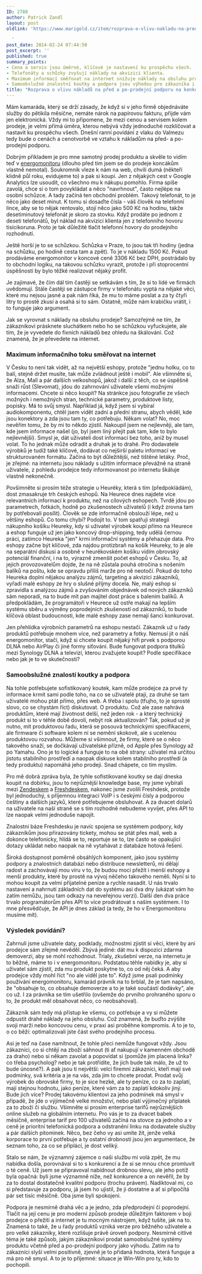 ```yaml
---
ID: 2788
author: Patrick Zandl
layout: post
oldlink: 'https://www.marigold.cz/item/rozprava-o-vlivu-nakladu-na-pred-a-po-prodejni-podporu-na-konkurenceschopnost

  '
post_date: 2014-02-24 07:44:50
post_excerpt: ''
published: true
summary_points:
- Cena a servis jsou úměrné, klíčové je nastavení ku prospěchu všech.
- Telefonáty a schůzky zvyšují náklady na akvizici klienta.
- Maximum informací směřovat na internet snižuje náklady na obsluhu prodeje.
- Samoobslužné znalostní koutky a podpora jsou výhodou pro zákazníka i prodejce.
title: "Rozprava o vlivu nákladů na před a po-prodejní podporu na konkurenceschopnost"
---
```


<p>Mám kamaráda, který se drží zásady, že když si v jeho firmě objednáváte služby do pětikila měsíčne, nemáte nárok na papírovou fakturu, přijde vám jen elektronická. Vždy mi to připomene, že mezi cenou a servisem kolem prodeje, je velmi přímá úměra, kterou nebývá vždy jednoduché rozklíčovat a nastavit ku prospěchu všech. Dnešní ranní povídání z vlaku do Valmezu tedy bude o cenách a cenotvorbě ve vztahu k nákladům na před- a po-prodejní podporu. </p>


<p>Dobrým příkladem je pro mne samotný prodej produktu a skvěle to vidím teď v <a href="http://www.energomonitor.cz">energomonitoru</a> (dlouho před tím jsem se do prodeje koncákům vlastně nemotal). Soukromník vleze k nám na web, chvíli dumá (někteří klidně půl roku, evidujeme to) a pak si koupí. Jen z nějakých cest v Google Analytics lze usoudit, co všechno mu k nákupu pomohlo. Firma spíše zavolá, chce si o tom povykládat a něco "navrhnout", často nejlépe na osobní schůzce. A tady začíná ten obchodní problém. Takový telefonát, to je něco jako deset minut. K tomu si dosaďte čísla - váš člověk na telefonní lince, aby se to nějak rentovalo, stojí něco jako 500 Kč na hodinu, takže desetiminutový telefonát je skoro za stovku. Když prodáte po jednom z deseti telefonátů, byl náklad na akvizici klienta jen z telefonního hovoru tisícikoruna. Proto je tak důležité tlačit telefonní hovory do prodejního rozhodnutí.</p>


<!--more-->

<p>Ještě horší je to se schůzkou. Schůzka v Praze, to jsou tak tři hodiny (jedna na schůzku, po hodině cesta tam a zpět). To je v nákladu 1500 Kč. Pokud prodáváme energomonitor v koncové ceně 3306 Kč bez DPH, postrádalo by to obchodní logiku, na takovou schůzku vyrazit, protože i při stoprocentní úspěšnosti by bylo těžké realizovat nějaký profit.</p>

<p>Je zajímavé, že čím dál tím častěji se setkávám s tím, že si to lidé ve firmách uvědomují. Stále častěji se zástupce firmy v telefonátu vyptá na nějaké věci, které mu nejsou jasné a pak nám říká, že mu to máme poslat a za ty čtyři litry to prostě zkusí a osahá si to sám. Ostatně, může nám krabičku vrátit, i to funguje jako argument.</p>

<p>Jak se vyrovnat s náklady na obsluhu prodeje? Samozřejmě ne tím, že zákazníkovi prásknete sluchátkem nebo ho se schůzkou vyfuckujete, ale tím, že je vyvedete do fixních nákladů bez ohledu na škálování. Což znamená, že je převedete na internet.</p>

<h3>Maximum informačního toku směřovat na internet</h3>
<p>V Česku to není tak vidět, až na největší eshopy, protože "jednu holku, co to balí, stejně držet musíte, tak může zvládnout ještě i mobil". Ale všimněte si, že Alza, Mall a pár dalších velkoshopů, jakož i další z těch, co se úspěšně snaží růst (Slevomat), jdou do zahrnování uživatele všemi možnými informacemi. Chcete si něco koupit? Na stránkce jsou fotografie ze všech možných i nemožných stran, technické parametry, produktové listy, popisky. Má to svůj smysl. Například já, když jsem si vybíral audiokomponentu, chtěl jsem vidět zadní a přední stranu, abych věděl, kde jsou konektory a zda jsou tam ty, co potřebuju. Někam volat? No, moc nevěřím tomu, že by mi to někdo zjistil. Nakoupil jsem ne nejlevněji, ale tam, kde jsem informace našel (jo, byl jsem líný přejít pak tam, kde to bylo nejlevnější). Smysl je, dát uživateli dost informací bez toho, aniž by musel volat. To ho jednak může odradit a druhak je to drahé. Pro dodavatele výrobků je tudíž také klíčové, dodávat co nejširší paletu informací ve strukturovaném formátu. Začíná to být důležitější, než tištěné letáky. Proč, je zřejmé: na internetu jsou náklady s užitím informace převážně na straně uživatele, z pohledu prodejce tedy informovanost po internetu škáluje vlastně nekonečně. </p>

<p>Povšimněte si prosím téže strategie u Heuréky, která s tím (předpokládám), dost zmasakruje trh českých eshopů. Na Heurece dnes najdete více relevantních informací k produktu, než na cílových eshopech. Tvrdě jdou po parametrech, fotkách, hodně po zkušenostech uživatelů (i když zrovna tam by potřebovali posílit). Člověk se zde informačně obslouží lépe, než u většiny eshopů. Co tomu chybí? Podojit to. V tom spatřuji strategii nákupního košíku Heureky, kdy si uživatel výrobek koupí přímo na Heurece a eshop funguje už jen jako koncový drop-shipping, tedy udělá černou práci, zatímco Heureka "jen" krmi informační systémy a přehazuje data. Pro eshopy začne být klíčové, zda najdou protizbraň na košík Heureky, to je ale na separátní diskusi a osobně v heurékovském košíku vidím obrovský potenciál finanční, i na to, výrazně zmenšit počet eshopů v Česku. To, až jejich provozovatelům dojde, že na ně zůstala pouhá otročina s nošením balíků na poštu, kde se opravdu příliš marže pro ně neotočí. Pokud do toho Heureka doplní nějakou analýzu zájmů, targeting a akvizici zákazníků, vyřadí malé eshopy ze hry o slušné příjmy docela. Ne, malý eshop si zpravidla s analýzou zájmů a zvyšováním objednávek od nových zákazníků sám neporadí, na to bude mít pan majitel dost práce s balením balíků. A předpokládám, že programátoři v Heurece už ostře makají na lepším systému sběru a výměny poprodejních zkušeností od zákazníků, to bude klíčová oblast budoucnosti, kde malé eshopy zase nemají šanci konkurovat.</p>

<p>Jen přehlídka výrobních parametrů na eshopu nestačí. Zákazník už u řady produktů potřebuje mnohem více, než parametry a fotky. Nemusí jít o náš energomonitor, stačí, když si chcete koupit nějaký hifi prvek s podporou DLNA nebo AirPlay či jiné formy síťování. Bude fungovat podpora titulků mezi Synology DLNA a televizí, kterou zvažujete koupit? Podle specifikace nebo jak je to ve skutečnosti?</p>

<h3>Samoobslužné znalostí koutky a podpora</h3>
<p>Na tohle potřebujete sofistikovaný koutek, kam může prodejce za prvé ty informace krmit sami podle toho, na co se uživatelé ptají, za druhé se tam uživatelé mohou ptát přímo, přes web. A třeba i spolu (tfujho, to je sprosté slovo, co se chystám říct) diskutovat. O produktu. Což ale zase nahrává produktům, které mají životnost delší, než jeden rok - a který technický produkt si to v téhle době dovolí, nebýt rok aktualizován? Tak, pokud už je nutno, mít produktovou řadu, která se posouvá technickými specifikacemi, ale firmware či software kolem ní se nemění skokově, ale s ucelenou produktovou rozvahou. Můžeme si všimnout, že firmy, které se o něco takového snaží, se dočkávají uživatelské přízně, od Apple přes Synology až po Yamahu. Ono je to logické a funguje to na obě strany: uživatel má určitou jistotu stabilního prostředí a naopak diskuse kolem stabilního prostředí (a tedy produktu) napomáhá jeho prodeji. Snad chápete, co tím myslím.</p>

<p>Pro mě dobrá zpráva byla, že tyhle sofistikované koutky se dají dneska koupit na dobírku, jsou to nejrůznější knowledge base, my jsme vybírali mezi <a href="http://www.zendesk.com">Zendeskem</a> a <a href="http://www.shareasale.com/r.cfm?b=415311&u=918795&m=40631&urllink=&afftrack=">Freshdeskem</a>, nakonec jsme zvolili Freshdesk, protože byl jednoduchý, s příjemnou integrací VoIP i s českými čísly a podporou češtiny a dalších jazyků, které potřebujeme obsluhovat. A za dvacet dolarů na uživatele na naší straně se s tím rozhodně nebudeme vyvíjet, přes API to lze naopak velmi jednoduše napojit.</p>

<p>Znalostní báze Freshdesku je navíc spojena se systémem podpory, kdy zákazníkům jsou přirazovány tickety, mohou se ptát přes mail, web a dokonce telefonicky, hlídá se to, reportuje se to, lze často se opakující dotazy ukládat nebo naopak na ně vytahávat z databáze hotová řešení.</p>

<p>Široká dostupnost poměrně obsáhlých komponent, jako jsou systémy podpory a znalostních databází nebo distribuce newsletterů, mi dělají radost a zachovávají mou víru v to, že budou moci přežít i menší eshopy a menší produkty, které by prostě na vývoj něčeho takového neměli. Nyní si to mohou koupit za velmi přijatelné peníze a rychle nasadit. U nás trvalo nastavení a nahrnutí základních dat do systému asi dva dny (ukázat vám ho zatím nemůžu, jsou tam odkazy na neveřejnou verzi). Další den dva práce trvalo programátorům přes API to více prodrátovat s naším systémem. I to mne přesvědčuje, že API je dnes základ (a tedy, že ho v Energomonitoru musíme mít).</p>

<h3>Výsledek povídání?</h3>
<p>Zahrnuli jsme uživatele daty, podklady, možnostmi zjistit si věci, které by ani prodejce sám zřejmě nevěděl. Zbývá jediné: dát mu k dispozici zdarma demoverzi, aby se mohl rozhodnout. Trialy, zkušební verze, na internetu je to běžné, máme to i v energomonitoru. Podstatou téhle nabídky je, aby si uživatel sám zjistil, zda mu produkt poskytne to, co od něj čeká. A aby prodejce vždy mohl říct "no ale viděl jste to". Když jsme psali podmínky používání energomonitoru, kamarád právník na to brblal, že je tam napsáno, že "obsahuje to, co obsahuje demoverze a to je také součástí dodávky", ale co už. I za právníka se tím ušetřilo (ovšemže do prvního prohraného sporu o to, že produkt měl obsahovat něco, co neobsahoval).</p>

<p>Zákazník sám tedy má přístup ke všemu, co potřebuje a vy si můžete odpustit drahé náklady na jeho obsluhu. Což znamená, že buďto zvýšíte svoji marži nebo koncovou cenu, v praxi asi proběhne kompromis. A to je to, o co běží: optimalizovali jste část svého prodejního procesu.</p>

<p>Asi je teď na čase namítnout, že tohle přeci nemůže fungovat vždy. Jsou zákazníci, co si chtějí na zboží sáhnout (ti ať nakupují v kamenném obchodě za draho) nebo si někam zavolat a popovídat si (pomůže jim placená linka? co třeba psycholog? nebo je tak protřídíte, že jich bude tak málo, že už to bude únosné?). A pak jsou ti největší: velcí firemní zákazníci, kteří mají své podmínky, svá kritéria a je na vás, zda jim to chcete prodat. Prodat svůj výrobek do obrovské firmy, to je sice hezké, ale ty peníze, co za to zaplatí, mají stejnou hodnotu, jako peníze, které vám za to zaplatí kdokoliv jiný. Bude jich více? Prodej takovému klientovi za jeho podmínek má smysl v případě, že jde o výjimečně velké množství, nebo platí výjimečný příplatek za to zboží či službu. Všimněte si prosím enterprise tarifů nejrůznějších online služeb na globálním internetu. Pro vás je to za dvacet babek měsíčně, enterprise tarif pro 100 uživatelů začíná na stovce za jednoho a v ceně je prioritní telefonická podpora a odstranění linku na dodavatele služby a pár dalších pitominek. Něco, bez čeho vy asi umíte žít, jenže velká korporace to první potřebuje a ty ostatní drobnosti jsou jen argumentace, že seznam toho, za co se připlácí, je dost veliký.</p>

<p>Stalo se nám, že významný zájemce o naši službu mi volá zpět, že mu nabídka došla, porovnával si to s konkurencí a že si se mnou chce promluvit o té ceně. Už jsem se připravoval nabídnout drobnou slevu, ale jeho potíž byla opačná: byli jsme významně níže, než konkurence a on nevěřil, že by za to dostal dostatečně kvalitní podporu (trochu právem). Nadiktoval mi, co si představuje za podporu, já jsem ho ujistil, že ji dostatne a ať si připočítá pár set tisíc měsíčně. Oba jsme byli spokojeni.</p>

<p>Podpora je nesmírně drahá věc a je jedno, zda předprodejní či poprodejní. Tlačit na její cenu je pro moderní způsob prodeje důležitým faktorem v boji prodejce o přežití a internet je tu mocným nástrojem, když tušíte, jak na to. Znamená to také, že u řady produktů vzniká verze pro běžného uživatele a pro velké zákazníky, které rozlišuje právě úroveň podpory. Nesmírně citlivé téma je také způsob, jakým zákazníkovi prodat samoobslužné systémy produktu včetně před a po-prodejní podpory jako výhodu. Zatím na to zákazníci slyší velmi positivně, zjevně je to přidaná hodnota, která funguje a má pro ně smysl. A to je to příjemné: situace je Win-Win pro ty, kdo to pochopili.</p>